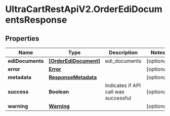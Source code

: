 # UltraCartRestApiV2.OrderEdiDocumentsResponse

## Properties

Name | Type | Description | Notes
------------ | ------------- | ------------- | -------------
**ediDocuments** | [**[OrderEdiDocument]**](OrderEdiDocument.md) | edi_documents | [optional] 
**error** | [**Error**](Error.md) |  | [optional] 
**metadata** | [**ResponseMetadata**](ResponseMetadata.md) |  | [optional] 
**success** | **Boolean** | Indicates if API call was successful | [optional] 
**warning** | [**Warning**](Warning.md) |  | [optional] 


